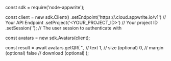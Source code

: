 const sdk = require('node-appwrite');

const client = new sdk.Client()
    .setEndpoint('https://<REGION>.cloud.appwrite.io/v1') // Your API Endpoint
    .setProject('<YOUR_PROJECT_ID>') // Your project ID
    .setSession(''); // The user session to authenticate with

const avatars = new sdk.Avatars(client);

const result = await avatars.getQR(
    '<TEXT>', // text
    1, // size (optional)
    0, // margin (optional)
    false // download (optional)
);
